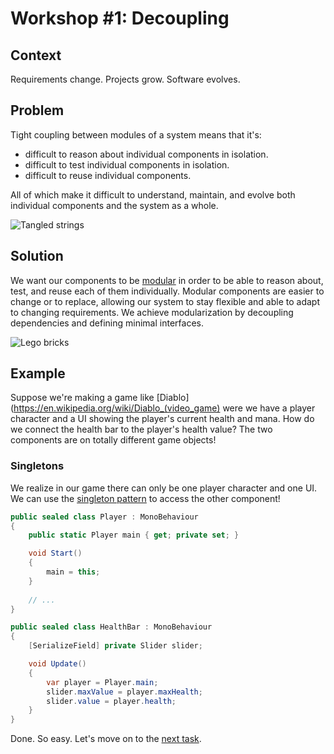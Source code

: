 # Workshop #1: Decoupling

## Context

Requirements change. Projects grow. Software evolves.

## Problem

Tight coupling between modules of a system means that it's:
- difficult to reason about individual components in isolation.
- difficult to test individual components in isolation.
- difficult to reuse individual components.

All of which make it difficult to understand, maintain, and evolve both individual components and the system as a whole.

![Tangled strings](https://cdn.pixabay.com/photo/2016/06/28/10/49/thread-1484387_960_720.jpg "Good luck figuring it out.")

## Solution

We want our components to be [modular](https://en.wikipedia.org/wiki/Modular_programming)
in order to be able to reason about, test, and reuse each of them individually. 
Modular components are easier to change or to replace, allowing our system to stay flexible and able to adapt to changing requirements.
We achieve modularization by decoupling dependencies and defining minimal interfaces.

![Lego bricks](https://upload.wikimedia.org/wikipedia/commons/thumb/1/19/Lego_bricks.jpg/1024px-Lego_bricks.jpg "Be LEGO, my friend.")

## Example

Suppose we're making a game like [Diablo](https://en.wikipedia.org/wiki/Diablo_(video_game)
were we have a player character and a UI showing the player's current health and mana.
How do we connect the health bar to the player's health value? The two components are on totally different game objects!

### Singletons

We realize in our game there can only be one player character and one UI.
We can use the [singleton pattern](https://en.wikipedia.org/wiki/Singleton_pattern) to access the other component!

```csharp
public sealed class Player : MonoBehaviour
{
    public static Player main { get; private set; }

    void Start()
    {
        main = this;
    }
    
    // ...
}
```

```csharp
public sealed class HealthBar : MonoBehaviour
{
    [SerializeField] private Slider slider;

    void Update()
    {
        var player = Player.main;
        slider.maxValue = player.maxHealth;
        slider.value = player.health;
    }
}
```

Done. So easy. Let's move on to the [next task](https://www.reddit.com/r/restofthefuckingowl/).

